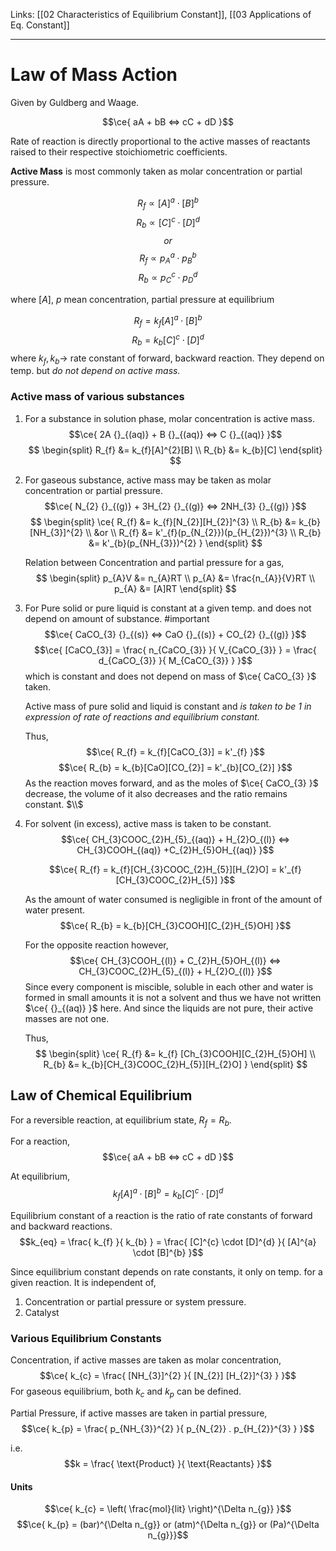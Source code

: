 Links: [[02 Characteristics of Equilibrium Constant]], [[03 Applications of Eq. Constant]]
___
# Law of Mass Action
Given by Guldberg and Waage.

$$\ce{ aA + bB  <=> cC + dD }$$

Rate of reaction is directly proportional to the active masses of reactants raised to their respective stoichiometric coefficients. 

**Active Mass** is most commonly taken as molar concentration or partial pressure.

$$R_{f} \propto [A]^{a} \cdot [B]^{b}$$
$$R_{b} \propto [C]^{c} \cdot [D]^{d}$$
$$or$$
$$R_{f} \propto p_{A}^{a} \cdot p_{B}^{b}$$
$$R_{b} \propto p_{C}^{c} \cdot p_{D}^{d}$$

where $[A]$, $p$ mean concentration, partial pressure at equilibrium 

$$R_{f} = k_{f} [A]^{a} \cdot [B]^{b}$$
$$R_{b} = k_{b} [C]^{c} \cdot [D]^{d}$$
where $k_{f}, k_{b} \to$ rate constant of forward, backward reaction. They depend on temp. but *do not depend on active mass.*

### Active mass of various substances
1. For a substance in solution phase, molar concentration is active mass.
	$$\ce{ 2A {}_{(aq)} + B {}_{(aq)} <=> C {}_{(aq)} }$$
	$$
	\begin{split}
	R_{f} &= k_{f}[A]^{2}[B] \\
	R_{b} &= k_{b}[C]
	\end{split}
	$$

1. For gaseous substance, active mass may be taken as molar concentration or partial pressure.
	$$\ce{ N_{2} {}_{(g)} + 3H_{2} {}_{(g)} <=> 2NH_{3} {}_{(g)} }$$
	$$
	\begin{split}
	\ce{ 
	R_{f} &= k_{f}[N_{2}][H_{2}]^{3} \\
	R_{b} &= k_{b}[NH_{3}]^{2} \\
	&or \\
	R_{f} &= k'_{f}(p_{N_{2}})(p_{H_{2}})^{3} \\
	R_{b} &= k'_{b}(p_{NH_{3}})^{2}
	} 
	\end{split}
	$$

	Relation between Concentration and partial pressure for a gas,
	$$
	\begin{split}
	p_{A}V &= n_{A}RT \\
	p_{A} &= \frac{n_{A}}{V}RT \\
	p_{A} &= [A]RT
	\end{split}
	$$

3. For Pure solid or pure liquid is constant at a given temp. and does not depend on amount of substance. #important 
   $$\ce{ CaCO_{3} {}_{(s)} <=> CaO {}_{(s)} + CO_{2} {}_{(g)} }$$
   $$\ce{ [CaCO_{3}] = \frac{ n_{CaCO_{3}} }{ V_{CaCO_{3}} } = \frac{ d_{CaCO_{3}} }{ M_{CaCO_{3}} } }$$
   which is constant and does not depend on mass of $\ce{ CaCO_{3} }$ taken. 
   
   Active mass of pure solid and liquid is constant and *is taken to be $1$ in expression of rate of reactions and equilibrium constant.* 
	
	Thus,
	$$\ce{ R_{f} = k_{f}[CaCO_{3}] = k'_{f} }$$
	$$\ce{ R_{b} = k_{b}[CaO][CO_{2}] = k'_{b}[CO_{2}] }$$
	As the reaction moves forward, and as the moles of $\ce{ CaCO_{3} }$ decrease, the volume of it also decreases and the ratio remains constant. 
	$\\$
	
1. For solvent (in excess), active mass is taken to be constant. 
	$$\ce{ CH_{3}COOC_{2}H_{5}_{(aq)} + H_{2}O_{(l)} <=> CH_{3}COOH_{(aq)} +C_{2}H_{5}OH_{(aq)} }$$
	
	$$\ce{ R_{f} = k_{f}[CH_{3}COOC_{2}H_{5}][H_{2}O] = k'_{f}[CH_{3}COOC_{2}H_{5}] }$$
	
	As the amount of water consumed is negligible in front of the amount of water present. 
	$$\ce{ R_{b} = k_{b}[CH_{3}COOH][C_{2}H_{5}OH] }$$
	
	For the opposite reaction however,
	$$\ce{ CH_{3}COOH_{(l)} + C_{2}H_{5}OH_{(l)} <=> CH_{3}COOC_{2}H_{5}_{(l)} + H_{2}O_{(l)} }$$
	Since every component is miscible, soluble in each other and water is formed in small amounts it is not a solvent and thus we have not written $\ce{ {}_{(aq)} }$ here. And since the liquids are not pure, their active masses are not one. 
	
	Thus, 
	$$
	\begin{split}
	\ce{ 
	R_{f} &= k_{f} [Ch_{3}COOH][C_{2}H_{5}OH] \\
	R_{b} &= k_{b}[CH_{3}COOC_{2}H_{5}][H_{2}O] 
	}
	\end{split}
	$$

## Law of Chemical Equilibrium 
For a reversible reaction, at equilibrium state, $R_{f} = R_{b}$.

For a reaction,
$$\ce{ aA + bB <=> cC + dD }$$

At equilibrium,
$$k_{f} [A]^{a} \cdot [B]^{b} = k_{b} [C]^{c} \cdot [D]^{d}$$

Equilibrium constant of a reaction is the ratio of rate constants of forward and backward reactions.
$$k_{eq} = \frac{ k_{f} }{ k_{b} }  = \frac{ [C]^{c} \cdot [D]^{d} }{ [A]^{a} \cdot [B]^{b} }$$

Since equilibrium constant depends on rate constants, it only on temp. for a given reaction. It is independent of,
1. Concentration or partial pressure or system pressure.
2. Catalyst

### Various Equilibrium Constants
Concentration, if active masses are taken as molar concentration,
$$\ce{ k_{c} = \frac{ [NH_{3}]^{2} }{ [N_{2}] [H_{2}]^{3} } }$$
For gaseous equilibrium, both $k_{c}$ and $k_{p}$ can be defined. 

Partial Pressure, if active masses are taken in partial pressure,
$$\ce{ k_{p} = \frac{ p_{NH_{3}}^{2} }{ p_{N_{2}} . p_{H_{2}}^{3} } }$$

i.e.
$$k = \frac{ \text{Product} }{ \text{Reactants} }$$

#### Units
$$\ce{ k_{c} = \left( \frac{mol}{lit} \right)^{\Delta n_{g}} }$$
$$\ce{ k_{p} = (bar)^{\Delta n_{g}} or (atm)^{\Delta n_{g}} or (Pa)^{\Delta n_{g}}}$$